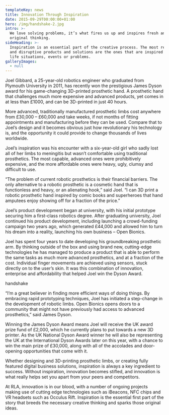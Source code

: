 ```yaml
---
templateKey: news
title: Innovation Through Inspiration
date: 2015-09-29T00:00:00+01:00
hero: /img/handshake-2.jpg
intro: >-
  We love solving problems, it’s what fires us up and inspires fresh and
  original thinking.
sideHeading: >-
  Inspiration is an essential part of the creative process. The most relevant
  and disruptive products and solutions are the ones that are inspired by real
  life situations, events or problems.
galleryImages:
  - null
---
```


Joel Gibbard, a 25-year-old robotics engineer who graduated from Plymouth
University in 2011, has recently won the prestigious James Dyson award for his
game-changing 3D-printed prosthetic hand. A prosthetic hand that challenges
much more expensive and advanced products, yet comes in at less than £1000,
and can be 3D-printed in just 40 hours.

More advanced, traditionally manufactured prosthetic limbs cost anywhere from
£30,000 – £60,000 and take weeks, if not months of fitting appointments and
manufacturing before they can be used. Compare that to Joel’s design and it
becomes obvious just how revolutionary his technology is, and the opportunity
it could provide to change thousands of lives worldwide.

Joel’s inspiration was his encounter with a six-year-old girl who sadly lost
all of her limbs to meningitis but wasn’t comfortable using traditional
prosthetics. The most capable, advanced ones were prohibitively expensive, and
the more affordable ones were heavy, ugly, clumsy and difficult to use.

“The problem of current robotic prosthetics is their financial barriers. The
only alternative to a robotic prosthetic is a cosmetic hand that is
functionless and heavy, or an alienating hook,” said Joel. “I can 3D print a
robotic prosthetic hand inspired by comic books and superheroes that hand
amputees enjoy showing off for a fraction of the price.”

Joel’s product development began at university, with his initial prototype
securing him a first-class robotics degree. After graduating university, Joel
continued his product development, including launching a crowd-funding
campaign two years ago, which generated £44,000 and allowed him to turn his
dream into a reality, launching his own business – Open Bionics.

Joel has spent four years to date developing his groundbreaking prosthetic
arm. By thinking outside of the box and using brand new, cutting-edge
technologies he has managed to produce a product that is able to perform the
same tasks as much more advanced prosthetics, and at a fraction of the cost.
Individual finger movements are achieved using sensors, stuck directly on to
the user’s skin. It was this combination of innovation, enterprise and
affordability that helped Joel win the Dyson Award.

handshake

“I’m a great believer in finding more efficient ways of doing things. By
embracing rapid prototyping techniques, Joel has initiated a step-change in
the development of robotic limbs. Open Bionics opens doors to a community that
might not have previously had access to advanced prosthetics,” said James
Dyson.

Winning the James Dyson Award means Joel will receive the UK award prize fund
of £2,000, which he currently plans to put towards a new 3D printer. As the UK
National Dyson Award winner he will also be representing the UK at the
International Dyson Awards later on this year, with a chance to win the main
prize of £30,000, along with all of the accolades and door-opening
opportunities that come with it.

Whether designing and 3D-printing prosthetic limbs, or creating fully featured
digital business solutions, inspiration is always a key ingredient to success.
Without inspiration, innovation becomes stifled, and innovation is what really
helps set you apart from your peers and competitors.

At RLA, innovation is in our blood, with a number of ongoing projects making
use of cutting edge technologies such as iBeacons, NFC chips and VR headsets
such as Occulus Rift. Inspiration is the essential first part of the story
that breeds the necessary creative thinking and sparks those original ideas.
